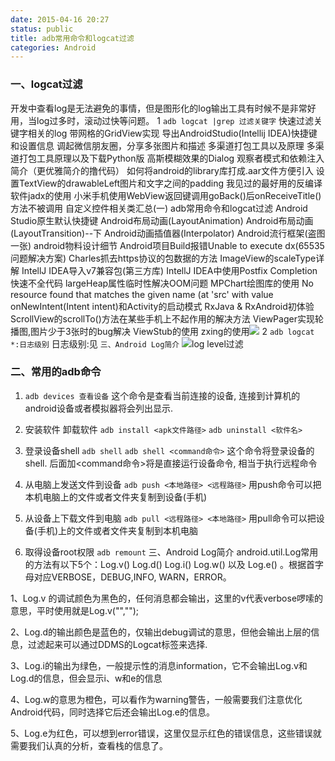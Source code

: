 ```yaml
---
date: 2015-04-16 20:27
status: public
title: adb常用命令和logcat过滤
categories: Android
---
```


### 一、logcat过滤
开发中查看log是无法避免的事情，但是图形化的log输出工具有时候不是非常好用，当log过多时，滚动过快等问题。
1 `adb logcat |grep 过滤关键字` 快速过滤关键字相关的log
带网格的GridView实现
导出AndroidStudio(Intellij IDEA)快捷键和设置信息
调起微信朋友圈，分享多张图片和描述
多渠道打包工具以及原理
多渠道打包工具原理以及下载Python版
高斯模糊效果的Dialog
观察者模式和依赖注入简介（更优雅简介的撸代码）
如何将android的library库打成.aar文件方便引入
设置TextView的drawableLeft图片和文字之间的padding
我见过的最好用的反编译软件jadx的使用
小米手机使用WebView返回键调用goBack()后onReceiveTitle()方法不被调用
自定义控件相关类汇总(一)
adb常用命令和logcat过滤
Android Studio原生默认快捷键
Android布局动画(LayoutAnimation)
Android布局动画(LayoutTransition)--下
Android动画插值器(Interpolator)
Android流行框架(盗图一张)
android物料设计细节
Android项目Build报错Unable to execute dx(65535问题解决方案)
Charles抓去https协议的包数据的方法
ImageView的scaleType详解
IntellJ IDEA导入v7兼容包(第三方库)
IntellJ IDEA中使用Postfix Completion快速不全代码
largeHeap属性临时性解决OOM问题
MPChart绘图库的使用
No resource found that matches the given name (at 'src' with value 
onNewIntent(Intent intent)和Activity的启动模式
RxJava & RxAndroid初体验
ScrollView的scrollTo()方法在某些手机上不起作用的解决方法
ViewPager实现轮播图,图片少于3张时的bug解决
ViewStub的使用
zxing的使用![](~/grep过滤.png)
2 `adb logcat *:日志级别` 
日志级别:见 `三、Android Log简介`
![log level过滤](~/21-04-34.jpg)
### 二、常用的adb命令
1. `adb devices 查看设备` 这个命令是查看当前连接的设备, 连接到计算机的android设备或者模拟器将会列出显示.

2. 安装软件 卸载软件 
`adb install <apk文件路径>`
`adb uninstall <软件名>`

4. 登录设备shell
`adb shell`
`adb shell <command命令>`
这个命令将登录设备的shell.
后面加<command命令>将是直接运行设备命令, 相当于执行远程命令

5. 从电脑上发送文件到设备
`adb push <本地路径> <远程路径>`
用push命令可以把本机电脑上的文件或者文件夹复制到设备(手机)

6. 从设备上下载文件到电脑
`adb pull <远程路径> <本地路径>`
用pull命令可以把设备(手机)上的文件或者文件夹复制到本机电脑

7. 取得设备root权限
`adb remount`
三、Android Log简介
android.util.Log常用的方法有以下5个：Log.v() Log.d() Log.i() Log.w() 以及 Log.e() 。根据首字母对应VERBOSE，DEBUG,INFO, WARN，ERROR。

1、Log.v 的调试颜色为黑色的，任何消息都会输出，这里的v代表verbose啰嗦的意思，平时使用就是Log.v("","");

2、Log.d的输出颜色是蓝色的，仅输出debug调试的意思，但他会输出上层的信息，过滤起来可以通过DDMS的Logcat标签来选择.

3、Log.i的输出为绿色，一般提示性的消息information，它不会输出Log.v和Log.d的信息，但会显示i、w和e的信息

4、Log.w的意思为橙色，可以看作为warning警告，一般需要我们注意优化Android代码，同时选择它后还会输出Log.e的信息。

​5、Log.e为红色，可以想到error错误，这里仅显示红色的错误信息，这些错误就需要我们认真的分析，查看栈的信息了。

